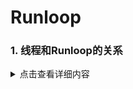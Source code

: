 # Runloop
### 1. 线程和Runloop的关系
<details>
  <summary>点击查看详细内容</summary>
  
  -  runloop和线程是一一对应的，一个runloop对应一个核心线程，为什么或是核心的，因为runloop是可以嵌套的，但是核心只能有一个，他们的关系保存在一个全局的字典里。
  -  runloop是来管理线程的，当线程的runloop被开启后，线程会在执行完任务后进入休眠状态，有了任务就会被唤醒去执行任务。
  -  runloop在第一次被创建，在线程结束时销毁。
  -  对于主线程来说，runloop在程序启动就创建好了。
  -  对于子线程来说，runloop是懒加载的，只有当我们使用时才会被创建，所以子线程用定时器要注意，确保线程的runloop被创建，不然定时器不会回调。
  
  </details>
  